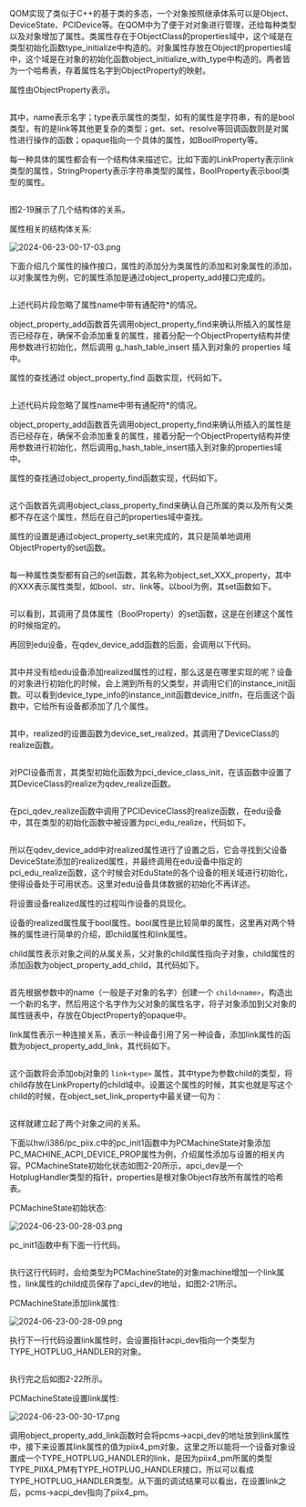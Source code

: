 
QOM实现了类似于C++的基于类的多态，一个对象按照继承体系可以是Object、DeviceState、PCIDevice等。在QOM中为了便于对对象进行管理，还给每种类型以及对象增加了属性。类属性存在于ObjectClass的properties域中，这个域是在类型初始化函数type_initialize中构造的。对象属性存放在Object的properties域中，这个域是在对象的初始化函数object_initialize_with_type中构造的。两者皆为一个哈希表，存着属性名字到ObjectProperty的映射。

属性由ObjectProperty表示。

```cpp

```

其中，name表示名字；type表示属性的类型，如有的属性是字符串，有的是bool类型，有的是link等其他更复杂的类型；get、set、resolve等回调函数则是对属性进行操作的函数；opaque指向一个具体的属性，如BoolProperty等。

每一种具体的属性都会有一个结构体来描述它。比如下面的LinkProperty表示link类型的属性，StringProperty表示字符串类型的属性，BoolProperty表示bool类型的属性。

```cpp

```

图2-19展示了几个结构体的关系。

属性相关的结构体关系:

![2024-06-23-00-17-03.png](./images/2024-06-23-00-17-03.png)

下面介绍几个属性的操作接口，属性的添加分为类属性的添加和对象属性的添加，以对象属性为例，它的属性添加是通过object_property_add接口完成的。

```cpp

```

上述代码片段忽略了属性name中带有通配符*的情况。

object_property_add函数首先调用object_property_find来确认所插入的属性是否已经存在，确保不会添加重复的属性，接着分配一个ObjectProperty结构并使用参数进行初始化，然后调用 g_hash_table_insert 插入到对象的 properties 域中。

属性的查找通过 object_property_find 函数实现，代码如下。

```cpp

```

上述代码片段忽略了属性name中带有通配符*的情况。

object_property_add函数首先调用object_property_find来确认所插入的属性是否已经存在，确保不会添加重复的属性，接着分配一个ObjectProperty结构并使用参数进行初始化，然后调用g_hash_table_insert插入到对象的properties域中。

属性的查找通过object_property_find函数实现，代码如下。

```cpp

```

这个函数首先调用object_class_property_find来确认自己所属的类以及所有父类都不存在这个属性，然后在自己的properties域中查找。

属性的设置是通过object_property_set来完成的，其只是简单地调用ObjectProperty的set函数。

```cpp

```

每一种属性类型都有自己的set函数，其名称为object_set_XXX_property，其中的XXX表示属性类型，如bool、str、link等。以bool为例，其set函数如下。

```cpp

```

可以看到，其调用了具体属性（BoolProperty）的set函数，这是在创建这个属性的时候指定的。

再回到edu设备，在qdev_device_add函数的后面，会调用以下代码。

```cpp

```

其中并没有给edu设备添加realized属性的过程，那么这是在哪里实现的呢？设备的对象进行初始化的时候，会上溯到所有的父类型，并调用它们的instance_init函数。可以看到device_type_info的instance_init函数device_initfn，在后面这个函数中，它给所有设备都添加了几个属性。

```cpp

```

其中，realized的设置函数为device_set_realized，其调用了DeviceClass的realize函数。

```cpp

```

对PCI设备而言，其类型初始化函数为pci_device_class_init，在该函数中设置了其DeviceClass的realize为qdev_realize函数。

```cpp

```

在pci_qdev_realize函数中调用了PCIDeviceClass的realize函数，在edu设备中，其在类型的初始化函数中被设置为pci_edu_realize，代码如下。

```cpp

```

所以在qdev_device_add中对realized属性进行了设置之后，它会寻找到父设备DeviceState添加的realized属性，并最终调用在edu设备中指定的pci_edu_realize函数，这个时候会对EduState的各个设备的相关域进行初始化，使得设备处于可用状态。这里对edu设备具体数据的初始化不再详述。

将设置设备realized属性的过程叫作设备的具现化。

设备的realized属性属于bool属性。bool属性是比较简单的属性，这里再对两个特殊的属性进行简单的介绍，即child属性和link属性。

child属性表示对象之间的从属关系，父对象的child属性指向子对象，child属性的添加函数为object_property_add_child，其代码如下。

```cpp

```

首先根据参数中的name（一般是子对象的名字）创建一个 `child<name>`，构造出一个新的名字，然后用这个名字作为父对象的属性名字，将子对象添加到父对象的属性链表中，存放在ObjectProperty的opaque中。

link属性表示一种连接关系，表示一种设备引用了另一种设备，添加link属性的函数为object_property_add_link，其代码如下。

```cpp

```

这个函数将会添加obj对象的 `link<type>` 属性，其中type为参数child的类型，将child存放在LinkProperty的child域中。设置这个属性的时候，其实也就是写这个child的时候，在object_set_link_property中最关键一句为：

```cpp

```

这样就建立起了两个对象之间的关系。

下面以hw/i386/pc_piix.c中的pc_init1函数中为PCMachineState对象添加PC_MACHINE_ACPI_DEVICE_PROP属性为例，介绍属性添加与设置的相关内容。PCMachineState初始化状态如图2-20所示，apci_dev是一个HotplugHandler类型的指针，properties是根对象Object存放所有属性的哈希表。

PCMachineState初始状态:

![2024-06-23-00-28-03.png](./images/2024-06-23-00-28-03.png)

pc_init1函数中有下面一行代码。

```cpp

```

执行这行代码时，会给类型为PCMachineState的对象machine增加一个link属性，link属性的child成员保存了apci_dev的地址，如图2-21所示。

PCMachineState添加link属性:

![2024-06-23-00-28-09.png](./images/2024-06-23-00-28-09.png)

执行下一行代码设置link属性时，会设置指针acpi_dev指向一个类型为TYPE_HOTPLUG_HANDLER的对象。

```cpp

```

执行完之后如图2-22所示。

PCMachineState设置link属性:

![2024-06-23-00-30-17.png](./images/2024-06-23-00-30-17.png)

调用object_property_add_link函数时会将pcms->acpi_dev的地址放到link属性中，接下来设置其link属性的值为piix4_pm对象。这里之所以能将一个设备对象设置成一个TYPE_HOTPLUG_HANDLER的link，是因为piix4_pm所属的类型TYPE_PIIX4_PM有TYPE_HOTPLUG_HANDLER接口，所以可以看成TYPE_HOTPLUG_HANDLER类型。从下面的调试结果可以看出，在设置link之后，pcms->acpi_dev指向了piix4_pm。

```

```